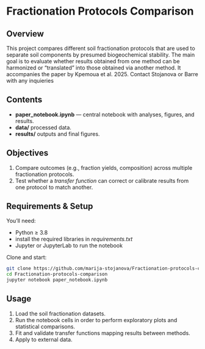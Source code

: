 # Fractionation Protocols Comparison

## Overview

This project compares different soil fractionation protocols that are used to separate soil components by presumed biogeochemical stability. The main goal is to evaluate whether results obtained from one method can be harmonized or “translated” into those obtained via another method.
It accompanies the paper by Kpemoua et al. 2025.
Contact Stojanova or Barre with any inquieries

## Contents

* **paper\_notebook.ipynb** — central notebook with analyses, figures, and results.
* **data/** processed data.
* **results/** outputs and final figures.

## Objectives

1. Compare outcomes (e.g., fraction yields, composition) across multiple fractionation protocols.
2. Test whether a *transfer function* can correct or calibrate results from one protocol to match another.

## Requirements & Setup

You’ll need:

* Python ≥ 3.8
* install the required libraries in *requirements.txt*
* Jupyter or JupyterLab to run the notebook

Clone and start:

```bash
git clone https://github.com/marija-stojanova/Fractionation-protocols-comparison.git
cd Fractionation-protocols-comparison
jupyter notebook paper_notebook.ipynb
```

## Usage

1. Load the soil fractionation datasets.
2. Run the notebook cells in order to perform exploratory plots and statistical comparisons.
3. Fit and validate transfer functions mapping results between methods.
4. Apply to external data.

